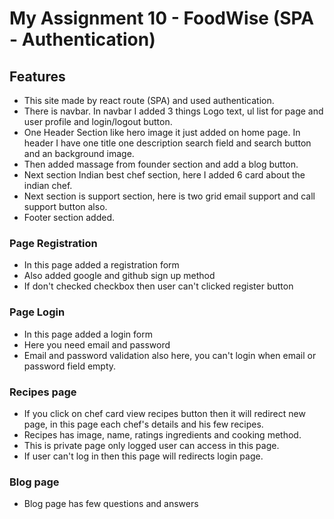 
# My Assignment 10 - FoodWise (SPA - Authentication)

## Features
- This site made by react route (SPA) and used authentication.
- There is navbar. In navbar I added 3 things Logo text, ul list for page and user profile and login/logout button.
- One Header Section like hero image it just added on home page. In header I have one title one description search field and search button and an background image.
- Then added massage from founder section and add a blog button.
- Next section Indian best chef section, here I added 6 card about the indian chef.
- Next section is support section, here is two grid email support and call support button also.
- Footer section added.
### Page Registration
- In this page added a registration form
- Also added google and github sign up method
- If don't checked checkbox then user can't clicked register button
### Page Login
- In this page added a login form
- Here you need email and password
- Email and password validation also here, you can't login when email or password field empty.
### Recipes page
- If you click on chef card view recipes button then it will redirect new page, in this page each chef's details and his few recipes. 
- Recipes has image, name, ratings ingredients and cooking method.
- This is private page only logged user can access in this page.
- If user can't log in then this page will redirects login page.
### Blog page
- Blog page has few questions and answers